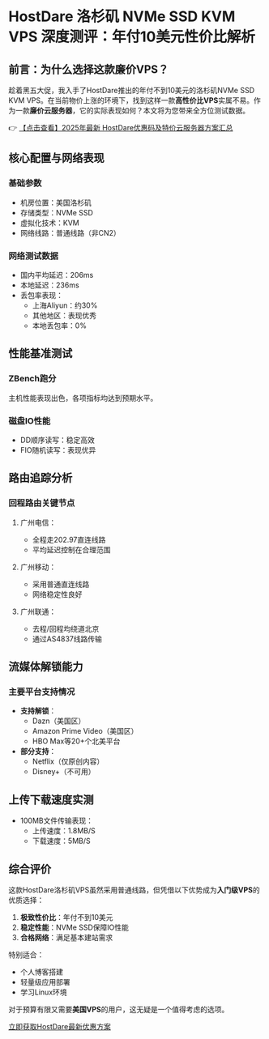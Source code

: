 # HostDare 洛杉矶 NVMe SSD KVM VPS 深度测评：年付10美元性价比解析

## 前言：为什么选择这款廉价VPS？

趁着黑五大促，我入手了HostDare推出的年付不到10美元的洛杉矶NVMe SSD KVM VPS。在当前物价上涨的环境下，找到这样一款**高性价比VPS**实属不易。作为一款**廉价云服务器**，它的实际表现如何？本文将为您带来全方位测试数据。

👉 [【点击查看】2025年最新 HostDare优惠码及特价云服务器方案汇总](https://bit.ly/hostdare)

## 核心配置与网络表现

### 基础参数
- 机房位置：美国洛杉矶
- 存储类型：NVMe SSD
- 虚拟化技术：KVM
- 网络线路：普通线路（非CN2）

### 网络测试数据
- 国内平均延迟：206ms
- 本地延迟：236ms
- 丢包率表现：
  - 上海Aliyun：约30%
  - 其他地区：表现优秀
  - 本地丢包率：0%

## 性能基准测试

### ZBench跑分
主机性能表现出色，各项指标均达到预期水平。

### 磁盘IO性能
- DD顺序读写：稳定高效
- FIO随机读写：表现优异

## 路由追踪分析

### 回程路由关键节点
1. 广州电信：
   - 全程走202.97直连线路
   - 平均延迟控制在合理范围

2. 广州移动：
   - 采用普通直连线路
   - 网络稳定性良好

3. 广州联通：
   - 去程/回程均绕道北京
   - 通过AS4837线路传输

## 流媒体解锁能力

### 主要平台支持情况
- **支持解锁**：
  - Dazn（美国区）
  - Amazon Prime Video（美国区）
  - HBO Max等20+个北美平台
- **部分支持**：
  - Netflix（仅原创内容）
  - Disney+（不可用）

## 上传下载速度实测
- 100MB文件传输表现：
  - 上传速度：1.8MB/S
  - 下载速度：5MB/S

## 综合评价

这款HostDare洛杉矶VPS虽然采用普通线路，但凭借以下优势成为**入门级VPS**的优质选择：
1. **极致性价比**：年付不到10美元
2. **稳定性能**：NVMe SSD保障IO性能
3. **合格网络**：满足基本建站需求

特别适合：
- 个人博客搭建
- 轻量级应用部署
- 学习Linux环境

对于预算有限又需要**美国VPS**的用户，这无疑是一个值得考虑的选项。

[立即获取HostDare最新优惠方案](https://bit.ly/hostdare)